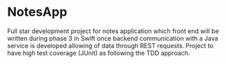# NotesApp
Full star development project for notes application which front end will be written during phase 3 in Swift once backend communication with a Java service is developed allowing of data through REST requests. Project to have high test coverage (JUnit) as following the TDD approach.
